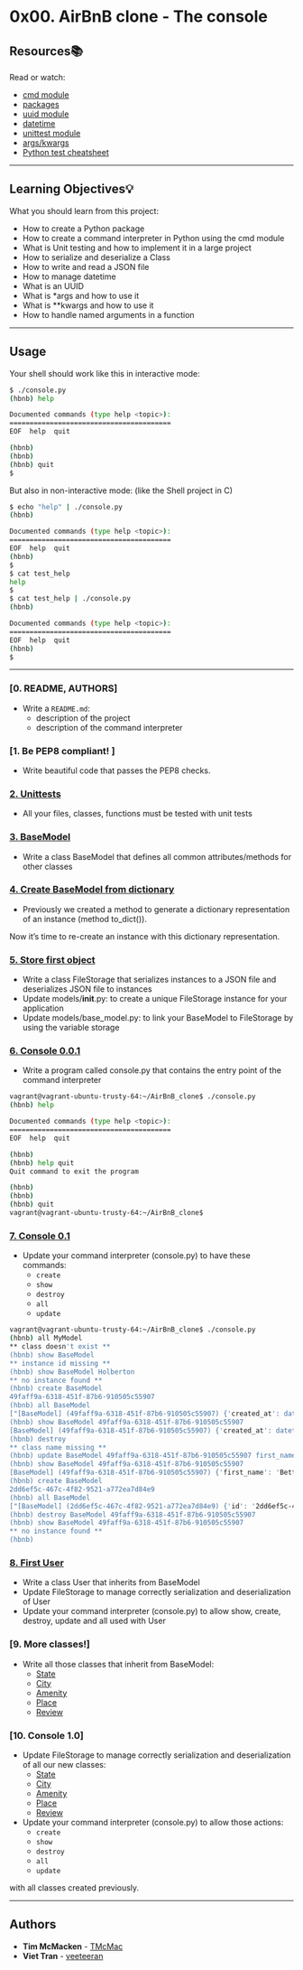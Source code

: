 # 0x00. AirBnB clone - The console 

## Resources:books:
Read or watch:
* [cmd module](https://intranet.hbtn.io/rltoken/Fx9HXIjmGzbmET4ylYg2Rwi)
* [packages](https://intranet.hbtn.io/rltoken/jKl9WFpKA-fPt7_guv9_3Q)
* [uuid module](https://intranet.hbtn.io/rltoken/eaQ6aELbdqb0WmPddhD00g)
* [datetime](https://intranet.hbtn.io/rltoken/_ySDcgtfrwLkTyQzYHTH0Q)
* [unittest module](https://intranet.hbtn.io/rltoken/QX7d4D__xhOJIGIWZBp39g)
* [args/kwargs](https://intranet.hbtn.io/rltoken/jQd3P_uSO0FeU6jlN-z5mg)
* [Python test cheatsheet](https://intranet.hbtn.io/rltoken/WPlydsqB0PG0uVcixemv9A)

---
## Learning Objectives:bulb:
What you should learn from this project:

* How to create a Python package
* How to create a command interpreter in Python using the cmd module 
* What is Unit testing and how to implement it in a large project
* How to serialize and deserialize a Class
* How to write and read a JSON file
* How to manage datetime
* What is an UUID
* What is *args and how to use it
* What is **kwargs and how to use it
* How to handle named arguments in a function

---

## Usage
Your shell should work like this in interactive mode:

```bash
$ ./console.py
(hbnb) help

Documented commands (type help <topic>):
========================================
EOF  help  quit

(hbnb) 
(hbnb) 
(hbnb) quit
$
```

But also in non-interactive mode: (like the Shell project in C)

```bash
$ echo "help" | ./console.py
(hbnb)

Documented commands (type help <topic>):
========================================
EOF  help  quit
(hbnb) 
$
$ cat test_help
help
$
$ cat test_help | ./console.py
(hbnb)

Documented commands (type help <topic>):
========================================
EOF  help  quit
(hbnb) 
$
```

---

### [0. README, AUTHORS]
* Write a ```README.md```:
    * description of the project
    * description of the command interpreter
        

### [1. Be PEP8 compliant! ]
* Write beautiful code that passes the PEP8 checks. 


### [2. Unittests](tests/)
* All your files, classes, functions must be tested with unit tests 


### [3. BaseModel](models/base_model.py)
* Write a class BaseModel that defines all common attributes/methods for other classes


### [4. Create BaseModel from dictionary](models/base_model.py)
* Previously we created a method to generate a dictionary representation of an instance (method to_dict()).

Now it’s time to re-create an instance with this dictionary representation. 


### [5. Store first object](models/engine/file_storage.py)
* Write a class FileStorage that serializes instances to a JSON file and deserializes JSON file to instances
* Update models/__init__.py: to create a unique FileStorage instance for your application
* Update models/base_model.py: to link your BaseModel to FileStorage by using the variable storage


### [6. Console 0.0.1](./console.py)
* Write a program called console.py that contains the entry point of the command interpreter
```bash
vagrant@vagrant-ubuntu-trusty-64:~/AirBnB_clone$ ./console.py
(hbnb) help

Documented commands (type help <topic>):
========================================
EOF  help  quit

(hbnb) 
(hbnb) help quit
Quit command to exit the program

(hbnb) 
(hbnb) 
(hbnb) quit 
vagrant@vagrant-ubuntu-trusty-64:~/AirBnB_clone$ 
```


### [7. Console 0.1](./console.py)
* Update your command interpreter (console.py) to have these commands:
    * `create`
    * `show`
    * `destroy`
    * `all`
    * `update`

```bash
vagrant@vagrant-ubuntu-trusty-64:~/AirBnB_clone$ ./console.py
(hbnb) all MyModel
** class doesn't exist **
(hbnb) show BaseModel
** instance id missing **
(hbnb) show BaseModel Holberton
** no instance found **
(hbnb) create BaseModel
49faff9a-6318-451f-87b6-910505c55907
(hbnb) all BaseModel
["[BaseModel] (49faff9a-6318-451f-87b6-910505c55907) {'created_at': datetime.datetime(2017, 10, 2, 3, 10, 25, 903293), 'id': '49faff9a-6318-451f-87b6-910505c55907', 'updated_at': datetime.datetime(2017, 10, 2, 3, 10, 25, 903300)}"]
(hbnb) show BaseModel 49faff9a-6318-451f-87b6-910505c55907
[BaseModel] (49faff9a-6318-451f-87b6-910505c55907) {'created_at': datetime.datetime(2017, 10, 2, 3, 10, 25, 903293), 'id': '49faff9a-6318-451f-87b6-910505c55907', 'updated_at': datetime.datetime(2017, 10, 2, 3, 10, 25, 903300)}
(hbnb) destroy
** class name missing **
(hbnb) update BaseModel 49faff9a-6318-451f-87b6-910505c55907 first_name "Betty"
(hbnb) show BaseModel 49faff9a-6318-451f-87b6-910505c55907
[BaseModel] (49faff9a-6318-451f-87b6-910505c55907) {'first_name': 'Betty', 'id': '49faff9a-6318-451f-87b6-910505c55907', 'created_at': datetime.datetime(2017, 10, 2, 3, 10, 25, 903293), 'updated_at': datetime.datetime(2017, 10, 2, 3, 11, 3, 49401)}
(hbnb) create BaseModel
2dd6ef5c-467c-4f82-9521-a772ea7d84e9
(hbnb) all BaseModel
["[BaseModel] (2dd6ef5c-467c-4f82-9521-a772ea7d84e9) {'id': '2dd6ef5c-467c-4f82-9521-a772ea7d84e9', 'created_at': datetime.datetime(2017, 10, 2, 3, 11, 23, 639717), 'updated_at': datetime.datetime(2017, 10, 2, 3, 11, 23, 639724)}", "[BaseModel] (49faff9a-6318-451f-87b6-910505c55907) {'first_name': 'Betty', 'id': '49faff9a-6318-451f-87b6-910505c55907', 'created_at': datetime.datetime(2017, 10, 2, 3, 10, 25, 903293), 'updated_at': datetime.datetime(2017, 10, 2, 3, 11, 3, 49401)}"]
(hbnb) destroy BaseModel 49faff9a-6318-451f-87b6-910505c55907
(hbnb) show BaseModel 49faff9a-6318-451f-87b6-910505c55907
** no instance found **
(hbnb) 
```

### [8. First User](models/user.py)
* Write a class User that inherits from BaseModel
* Update FileStorage to manage correctly serialization and deserialization of User
* Update your command interpreter (console.py) to allow show, create, destroy, update and all used with User

### [9. More classes!]
* Write all those classes that inherit from BaseModel:
    * [State](models/state.py)
    * [City](models/city.py)
    * [Amenity](models/amenity.py)
    * [Place](models/place.py)
    * [Review](models/review.py)
    

### [10. Console 1.0]
* Update FileStorage to manage correctly serialization and deserialization of all our new classes:
    * [State](models/state.py)
    * [City](models/city.py)
    * [Amenity](models/amenity.py)
    * [Place](models/place.py)
    * [Review](models/review.py)
* Update your command interpreter (console.py) to allow those actions:
    * `create`
    * `show`
    * `destroy`
    * `all`
    * `update`

with all classes created previously.

---

## Authors
* **Tim McMacken** - [TMcMac](https://github.com/TMcMac)
* **Viet Tran** - [veeteeran](https://github.com/veeteeran)
